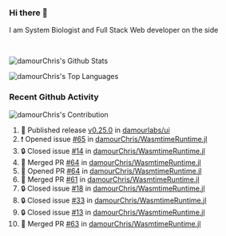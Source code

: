 ### Hi there 👋
I am System Biologist and Full Stack Web developer on the side



<br/>
  


<!-- GitHub Readme Github Stats - https://github.com/anuraghazra/github-readme-stats -->
![damourChris's Github Stats ](https://github-readme-stats.vercel.app/api?username=damourChris&show_icons=true&theme=transparent)

![damourChris's Top Languages](https://github-readme-stats.vercel.app/api/top-langs/?username=damourChris&layout=pie&theme=transparent)
<br/>


<h3> Recent Github Activity </h3>

<!-- Github Contribution Stats  - https://github.com/ashutosh00710/github-readme-activity-graph -->
![damourChris's Contribution](https://github-readme-activity-graph.vercel.app/graph/?username=damourChris&bg_color=1F222E&color=F8D866&line=F85D7F&point=FFFFFF&hide_border=true)
<!-- https://github.com/jamesgeorge007/github-activity-readme -->

<!--START_SECTION:activity-->
1. 🚀 Published release [v0.25.0](https://github.com/damourlabs/ui/releases/tag/v0.25.0) in [damourlabs/ui](https://github.com/damourlabs/ui)
2. ❗ Opened issue [#65](https://github.com/damourChris/WasmtimeRuntime.jl/issues/65) in [damourChris/WasmtimeRuntime.jl](https://github.com/damourChris/WasmtimeRuntime.jl)
3. 🔒 Closed issue [#14](https://github.com/damourChris/WasmtimeRuntime.jl/issues/14) in [damourChris/WasmtimeRuntime.jl](https://github.com/damourChris/WasmtimeRuntime.jl)
4. 🎉 Merged PR [#64](https://github.com/damourChris/WasmtimeRuntime.jl/pull/64) in [damourChris/WasmtimeRuntime.jl](https://github.com/damourChris/WasmtimeRuntime.jl)
5. 💪 Opened PR [#64](https://github.com/damourChris/WasmtimeRuntime.jl/pull/64) in [damourChris/WasmtimeRuntime.jl](https://github.com/damourChris/WasmtimeRuntime.jl)
6. 🎉 Merged PR [#61](https://github.com/damourChris/WasmtimeRuntime.jl/pull/61) in [damourChris/WasmtimeRuntime.jl](https://github.com/damourChris/WasmtimeRuntime.jl)
7. 🔒 Closed issue [#18](https://github.com/damourChris/WasmtimeRuntime.jl/issues/18) in [damourChris/WasmtimeRuntime.jl](https://github.com/damourChris/WasmtimeRuntime.jl)
8. 🔒 Closed issue [#33](https://github.com/damourChris/WasmtimeRuntime.jl/issues/33) in [damourChris/WasmtimeRuntime.jl](https://github.com/damourChris/WasmtimeRuntime.jl)
9. 🔒 Closed issue [#13](https://github.com/damourChris/WasmtimeRuntime.jl/issues/13) in [damourChris/WasmtimeRuntime.jl](https://github.com/damourChris/WasmtimeRuntime.jl)
10. 🎉 Merged PR [#63](https://github.com/damourChris/WasmtimeRuntime.jl/pull/63) in [damourChris/WasmtimeRuntime.jl](https://github.com/damourChris/WasmtimeRuntime.jl)
<!--END_SECTION:activity-->


